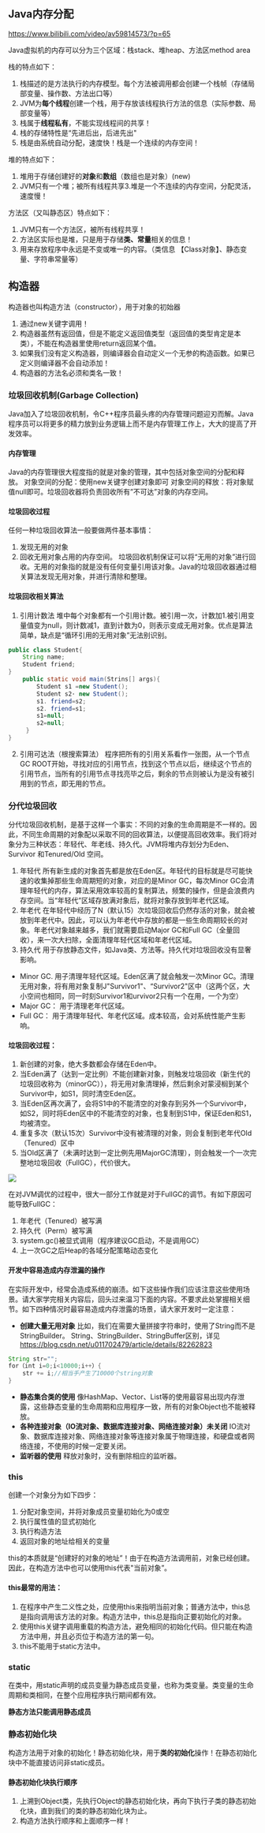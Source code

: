 ## Java内存分配
https://www.bilibili.com/video/av59814573/?p=65

Java虚拟机的内存可以分为三个区域：栈stack、堆heap、方法区method area


栈的特点如下：
1. 栈描述的是方法执行的内存模型。每个方法被调用都会创建一个栈帧（存储局部变量、操作数、方法出口等）
2. JVM为**每个线程**创建一个栈，用于存放该线程执行方法的信息（实际参数、局部变量等）
3. 栈属于**线程私有**，不能实现线程间的共享！
4. 栈的存储特性是“先进后出，后进先出"
5. 栈是由系统自动分配，速度快！栈是一个连续的内存空间！

堆的特点如下：
1. 堆用于存储创建好的**对象**和**数组**（数组也是对象）(new)
2. JVM只有一个堆；被所有线程共享3.堆是一个不连续的内存空间，分配灵活，速度慢！

方法区（又叫静态区）特点如下：
1. JVM只有一个方法区，被所有线程共享！
2. 方法区实际也是堆，只是用于存储**类、常量**相关的信息！
3. 用来存放程序中永远是不变或唯一的内容。（类信息
【Class对象】、静态变量、字符串常量等） 

## 构造器
构造器也叫构造方法（constructor），用于对象的初始器

1. 通过new关键字调用！
2. 构造器虽然有返回值，但是不能定义返回值类型（返回值的类型肯定是本类），不能在构造器里使用return返回某个值。
3. 如果我们没有定义构造器，则编译器会自动定义一个无参的构造函数。如果已定义则编译器不会自动添加！
4. 构造器的方法名必须和类名一致！

### 垃圾回收机制(Garbage Collection)
Java加入了垃圾回收机制，令C++程序员最头疼的内存管理问题迎刃而解。Java程序员可以将更多的精力放到业务逻辑上而不是内存管理工作上，大大的提高了开发效率。

#### 内存管理
Java的内存管理很大程度指的就是对象的管理，其中包括对象空间的分配和释放。
对象空间的分配：使用new关键字创建对象即可
对象空间的释放：将对象赋值null即可。垃圾回收器将负责回收所有”不可达”对象的内存空间。
#### 垃圾回收过程
任何一种垃圾回收算法一般要做两件基本事情：
1. 发现无用的对象
2. 回收无用对象占用的内存空间。
垃圾回收机制保证可以将“无用的对象”进行回收。无用的对象指的就是没有任何变量引用该对象。Java的垃圾回收器通过相关算法发现无用对象，并进行清除和整理。
#### 垃圾回收相关算法
1. 引用计数法
堆中每个对象都有一个引用计数。被引用一次，计数加1.被引用变量值变为null，则计数减1，直到计数为0，则表示变成无用对象。优点是算法简单，缺点是“循环引用的无用对象”无法别识别。
```java
public class Student{
    String name;
    Student friend; 
} 
    public static void main(Strins[] args){
        Student s1 =new Student(); 
        Student s2· new Student(); 
        s1. friend=s2;
        s2. friend=s1;
        s1=null;
        s2=null;
     }
}
```
2. 引用可达法（根搜索算法）
程序把所有的引用关系看作一张图，从一个节点GC ROOT开始，寻找对应的引用节点，找到这个节点以后，继续这个节点的引用节点，当所有的引用节点寻找亮毕之后，剩余的节点则被认为是没有被引用到的节点，即无用的节点。


### 分代垃圾回收
分代垃圾回收机制，是基于这样一个事实：不同的对象的生命周期是不一样的。因此，不同生命周期的对象配以采取不同的回收算法，以便提高回收效率。我们将对象分为三种状态：年轻代、年老线、持久代。JVM将堆内存划分为Eden、Survivor 和Tenured/Old 空间。
1. 年轻代
所有新生成的对象首先都是放在Eden区。年轻代的目标就是尽可能快速的收集掉那些生命周期短的对象，对应的是Minor GC，每次Minor GC会清理年轻代的内存，算法采用效率较高的复制算法，频繁的操作，但是会浪费内存空间。当“年轻代”区域存放满对象后，就将对象存放到年老代区域。
2. 年老代
在年轻代中经历了N（默认15）次垃圾回收后仍然存活的对象，就会被放到年老代中。因此，可以认为年老代中存放的都是一些生命周期较长的对象。年老代对象越来越多，我们就需要启动Major GC和Full GC（全量回收），来一次大扫除，全面清理年轻代区域和年老代区域。
3. 持久代
用于存放静态文件，如Java类、方法等。持久代对垃圾回收没有显奢影响。


* Minor GC.
用子清理年轻代区域。Eden区满了就会触发一次Minor GC。清理无用对象，将有用对象复制J"Survivor1"、“Survivor2"区中（这两个区，大小空间也相同，同一时刻Survivor1和urvivor2只有一个在用，一个为空）
* Major GC：
用于清理老年代区域。
* Full GC：
    用于清理年轻代、年老代区域。成本较高，会对系统性能产生影响。

#### 垃圾回收过程：
1. 新创建的对象，绝大多数都会存储在Eden中。
2. 当Eden满了（达到一定比例）不能创建新对象，则触发垃圾回收（新生代的垃圾回收称为（minorGC）），将无用对象清理掉，然后剩余对蒙浸榈到某个Survivor中，如S1，同时清空Eden区。
3. 当Eden区再次满了，会将S1中的不能清空的对象存到另外一个Survivor中，如S2，同时将Eden区中的不能清空的对象，也复制到S1中，保证Eden和S1，均被清空。
4. 重复多次（默认15次）Survivor中没有被清理的对象，则会复制到老年代Old（Tenured）区中
5. 当Old区满了（未满时达到一定比例先用MajorGC清理），则会触发一个一次完整地垃圾回收（FullGC），代价很大。
<img src="./pictures/Annotation 2019-10-14 113915.png"  div align=center />

在对JVM调优的过程中，很大一部分工作就是对于FullGC的调节。有如下原因可能导致FullGC：

1. 年老代（Tenured）被写满
2. 持久代（Perm）被写满
3. system.gc()被显式调用（程序建议GC启动，不是调用GC）
4. 上一次GC之后Heap的各域分配策略动态变化

#### 开发中容易造成内存泄漏的操作

在实际开发中，经常会造成系统的崩渍。如下这些操作我们应该注意这些使用场景。请大家学完相关内容后，回头过来温习下面的内容。不要求此处掌握相关细节。如下四种情况时最容易造成内存泄露的场景，请大家开发时一定注意：
* **创建大量无用对象**
比如，我们在需要大量拼接字符串时，使用了String而不是StringBuilder。
String、StringBuilder、StringBuffer区别，详见 https://blog.csdn.net/u011702479/article/details/82262823
```java
String str="";
for（int i=0;i<10000;i++）{
    str += i;//相当手产生了10000个string对象
}
```
* **静态集合类的使用**
像HashMap、Vector、List等的使用最容易出现内存泄露，这些静态变量的生命周期和应用程序一致，所有的对象Object也不能被释放。
* **各种连接对象（IO流对象、数据库连接对象、网络连接对象）未关闭**
IO流对象、数据库连接对象、网络连接对象等连接对象属于物理连接，和硬盘或者网络连接，不使用的时候一定要关闭。
* **监听器的使用**
释放对象时，没有删除相应的监听器。


### this

创建一个对象分为如下四步：
1. 分配对象空间，并将对象成员变量初始化为0或空
2. 执行属性值的显式初始化
3. 执行构造方法
4. 返回对象的地址给相关的变量

this的本质就是“创建好的对象的地址”！由于在构造方法调用前，对象已经创建。因此，在构造方法中也可以使用this代表"当前对象”。



#### this最常的用法：
1. 在程序中产生二义性之处，应使用this来指明当前对象；普通方法中，this总是指向调用该方法的对象。构造方法中，this总是指向正要初始化的对象。
2. 使用this关键字调用重载的构造方法，避免相同的初始化代码。但只能在构造方法中用，并且必页位于构造方法的第一句。
3. this不能用于static方法中。

### static
在类中，用static声明的成员变量为静态成员变量，也称为类变量。类变量的生命周期和类相同，在整个应用程序执行期间都有效。

**静态方法只能调用静态成员**

### 静态初始化块
构造方法用于对象的初始化！静态初始化块，用于**类的初始化**操作！在静态初始化块中不能直接访问非static成员。
#### 静态初始化块执行顺序
1. 上溯到Object类，先执行Object的静态初始化块，再向下执行子类的静态初始化块，直到我们的类的静态初始化块为止。
2. 构造方法执行顺序和上面顺序一样！